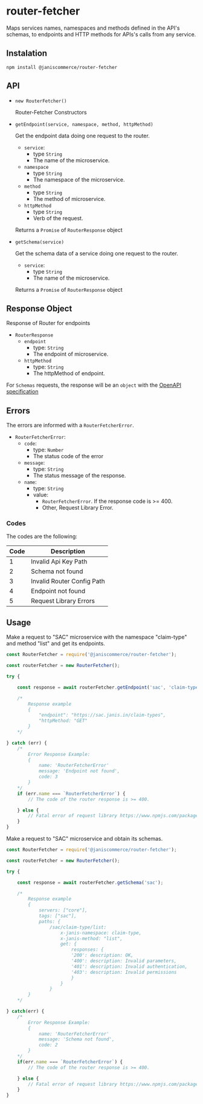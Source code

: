 # router-fetcher

Maps services names, namespaces and methods defined in the API's schemas, to endpoints and HTTP methods for APIs's calls from any service.

## Instalation

```
npm install @janiscommerce/router-fetcher
```

## API

* `new RouterFetcher()`

    Router-Fetcher Constructors

* `getEndpoint(service, namespace, method, httpMethod)`

    Get the endpoint data doing one request to the router.

    - `service`: 
        - type `String`
        - The name of the microservice.
	- `namespace`
        - type `String`
        - The namespace of the microservice.
	- `method` 
        - type `String`
        - The method of microservice.
	- `httpMethod` 
        - type `String`
        - Verb of the request.
    
    Returns a `Promise` of `RouterResponse` object

* `getSchema(service)`

    Get the schema data of a service doing one request to the router.
    
    - `service`: 
        - type `String`
        - The name of the microservice.
    
    Returns a `Promise` of `RouterResponse` object

## Response Object

Response of Router for endpoints

* `RouterResponse`
    * `endpoint`
        * type: `String`
        * The endpoint of microservice.
    * `httpMethod`
        * type: `String`
        * The httpMethod of endpoint.

For `Schemas` requests, the response will be an `object` with the [OpenAPI specification](https://github.com/OAI/OpenAPI-Specification/blob/master/versions/3.0.0.md)

## Errors

The errors are informed with a `RouterFetcherError`.

* `RouterFetcherError`:
    * `code`: 
        * type: `Number`
        * The status code of the error
    * `message`:
        * type: `String`
        * The status message of the response.
    * `name`: 
        * type: `String`
        * value: 
            * `RouterFetcherError`. If the response code is >= 400.
            * Other, Request Library Error.


### Codes

The codes are the following:

|Code	|Description						|
|-----|-----------------------------|
|1		|Invalid Api Key Path						|
|2		|Schema not found 				|
|3		|Invalid Router Config Path 		|
|4		|Endpoint not found 				|
|5		|Request Library Errors 	|

## Usage

Make a request to "SAC" microservice with the namespace "claim-type" and method "list" and get its endpoints.

```javascript
const RouterFetcher = require('@janiscommerce/router-fetcher');

const routerFetcher = new RouterFetcher();

try {

    const response = await routerFetcher.getEndpoint('sac', 'claim-type', 'list');

    /*
        Response example
        {
            "endpoint": "https://sac.janis.in/claim-types",
            "httpMethod: "GET"
        }
    */

} catch (err) {
    /*
        Error Response Example:
        {
            name: 'RouterFetcherError'
            message: 'Endpoint not found',
            code: 3
        }
    */
    if (err.name === `RouterFetcherError`) {
        // The code of the router response is >= 400.

    } else {
        // Fatal error of request library https://www.npmjs.com/package/request
    }
}
```

Make a request to "SAC" microservice and obtain its schemas.

```javascript
const RouterFetcher = require('@janiscommerce/router-fetcher');

const routerFetcher = new RouterFetcher();

try {

    const response = await routerFetcher.getSchema('sac');

    /*
        Response example
        {
            servers: ["core"],
            tags: ["sac"],
            paths: {
                /sac/claim-type/list:
                    x-janis-namespace: claim-type,
                    x-janis-method: "list",
                    get: {
                        responses: {
                        '200': description: OK,
                        '400': description: Invalid parameters,
                        '401': description: Invalid authentication,
                        '403': description: Invalid permissions
                        }
                    }
                }
        }
    */

} catch(err) {
    /*
        Error Response Example:
        {
            name: 'RouterFetcherError'
            message: 'Schema not found',
            code: 2
        }
    */
    if(err.name === `RouterFetcherError`) {
        // The code of the router response is >= 400.

    } else {
        // Fatal error of request library https://www.npmjs.com/package/request
    }
}
```